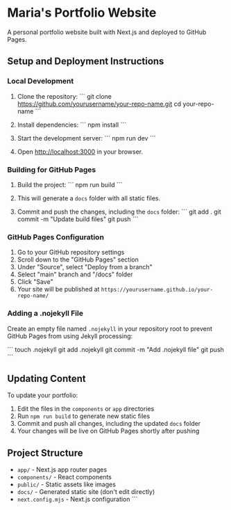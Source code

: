 # Maria's Portfolio Website

A personal portfolio website built with Next.js and deployed to GitHub Pages.

## Setup and Deployment Instructions

### Local Development

1. Clone the repository:
   \`\`\`
   git clone https://github.com/yourusername/your-repo-name.git
   cd your-repo-name
   \`\`\`

2. Install dependencies:
   \`\`\`
   npm install
   \`\`\`

3. Start the development server:
   \`\`\`
   npm run dev
   \`\`\`

4. Open [http://localhost:3000](http://localhost:3000) in your browser.

### Building for GitHub Pages

1. Build the project:
   \`\`\`
   npm run build
   \`\`\`

2. This will generate a `docs` folder with all static files.

3. Commit and push the changes, including the `docs` folder:
   \`\`\`
   git add .
   git commit -m "Update build files"
   git push
   \`\`\`

### GitHub Pages Configuration

1. Go to your GitHub repository settings
2. Scroll down to the "GitHub Pages" section
3. Under "Source", select "Deploy from a branch"
4. Select "main" branch and "/docs" folder
5. Click "Save"
6. Your site will be published at `https://yourusername.github.io/your-repo-name/`

### Adding a .nojekyll File

Create an empty file named `.nojekyll` in your repository root to prevent GitHub Pages from using Jekyll processing:

\`\`\`
touch .nojekyll
git add .nojekyll
git commit -m "Add .nojekyll file"
git push
\`\`\`

## Updating Content

To update your portfolio:

1. Edit the files in the `components` or `app` directories
2. Run `npm run build` to generate new static files
3. Commit and push all changes, including the updated `docs` folder
4. Your changes will be live on GitHub Pages shortly after pushing

## Project Structure

- `app/` - Next.js app router pages
- `components/` - React components
- `public/` - Static assets like images
- `docs/` - Generated static site (don't edit directly)
- `next.config.mjs` - Next.js configuration
\`\`\`

```plaintext file=".nojekyll"
